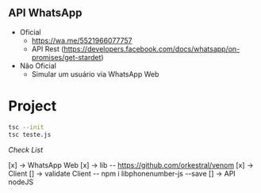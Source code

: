 ## API WhatsApp

- Oficial<br>
    - https://wa.me/5521966077757<br>
    - API Rest (https://developers.facebook.com/docs/whatsapp/on-promises/get-stardet)<br>
- Não Oficial<br>
    - Simular um usuário via WhatsApp Web<br>

# Project

```sh
tsc --init
tsc teste.js
```

_Check List_ <br>

[x] -> WhatsApp Web
    [x] -> lib -- https://github.com/orkestral/venom
[x] -> Client
    [] -> validate Client -- npm i libphonenumber-js --save
[] -> API nodeJS